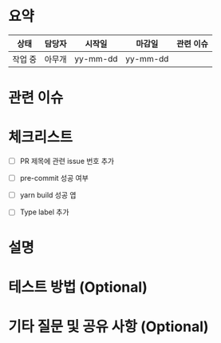 # 요약
| 상태 | 담당자 | 시작일 | 마감일 | 관련 이슈 |
|------|------|-----------|-----------|---|
| 작업 중 | 아무개| yy-mm-dd | yy-mm-dd |   |

# 관련 이슈
<!--
https://docs.github.com/en/issues/tracking-your-work-with-issues/linking-a-pull-request-to-an-issue#linking-a-pull-request-to-an-issue-using-a-keyword
위 링크 참고하여 관련 이슈와 연결해주세요
Example
Fix #9
Resolve #10
-->


# 체크리스트
- [ ] PR 제목에 관련 issue 번호 추가
- [ ] pre-commit 성공 여부
- [ ] yarn build 성공 엽
- [ ] Type label 추가


# 설명


# 테스트 방법 (Optional)


# 기타 질문 및 공유 사항 (Optional)
